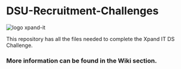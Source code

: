 # DSU-Recruitment-Challenges
![logo xpand-it](https://www.xpand-it.com/wp-content/uploads/2016/10/LogoXpandIT-2016.png)

This repository has all the files needed to complete the Xpand IT DS Challenge.

### More information can be found in the Wiki section.
